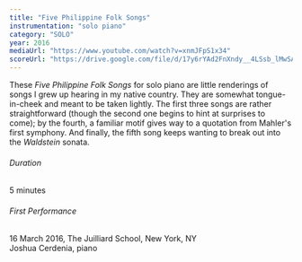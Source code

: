 ```yaml
---
title: "Five Philippine Folk Songs"
instrumentation: "solo piano"
category: "SOLO"
year: 2016
mediaUrl: "https://www.youtube.com/watch?v=xnmJFpS1x34"
scoreUrl: "https://drive.google.com/file/d/17y6rYAd2FnXndy__4LSsb_lMwSA1ff9G/view?usp=sharing"
---
```


These _Five Philippine Folk Songs_ for solo piano are little renderings of songs I grew up hearing in my native country. They are somewhat tongue-in-cheek and meant to be taken lightly. The first three songs are rather straightforward (though the second one begins to hint at surprises to come); by the fourth, a familiar motif gives way to a quotation from Mahler's first symphony. And finally, the fifth song keeps wanting to break out into the _Waldstein_ sonata.

###### Duration

5 minutes

###### First Performance

16 March 2016, The Juilliard School, New York, NY\
Joshua Cerdenia, piano